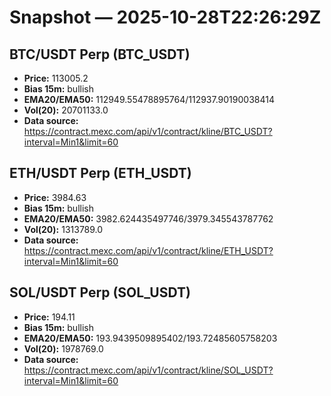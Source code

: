 # Snapshot — 2025-10-28T22:26:29Z

## BTC/USDT Perp (BTC_USDT)
- **Price:** 113005.2
- **Bias 15m:** bullish
- **EMA20/EMA50:** 112949.55478895764/112937.90190038414
- **Vol(20):** 20701133.0
- **Data source:** https://contract.mexc.com/api/v1/contract/kline/BTC_USDT?interval=Min1&limit=60

## ETH/USDT Perp (ETH_USDT)
- **Price:** 3984.63
- **Bias 15m:** bullish
- **EMA20/EMA50:** 3982.624435497746/3979.345543787762
- **Vol(20):** 1313789.0
- **Data source:** https://contract.mexc.com/api/v1/contract/kline/ETH_USDT?interval=Min1&limit=60

## SOL/USDT Perp (SOL_USDT)
- **Price:** 194.11
- **Bias 15m:** bullish
- **EMA20/EMA50:** 193.9439509895402/193.72485605758203
- **Vol(20):** 1978769.0
- **Data source:** https://contract.mexc.com/api/v1/contract/kline/SOL_USDT?interval=Min1&limit=60
